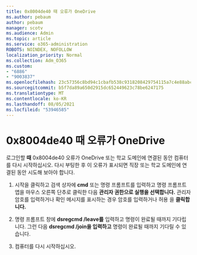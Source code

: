 ```yaml
---
title: 0x8004de40 때 오류가 OneDrive
ms.author: pebaum
author: pebaum
manager: scotv
ms.audience: Admin
ms.topic: article
ms.service: o365-administration
ROBOTS: NOINDEX, NOFOLLOW
localization_priority: Normal
ms.collection: Adm_O365
ms.custom:
- "6886"
- "9003837"
ms.openlocfilehash: 23c57356c8bd94c1cbafb538c9318208429754115a7c4e88abc93d293b5ea6e1
ms.sourcegitcommit: b5f7da89a650d2915dc652449623c78be6247175
ms.translationtype: MT
ms.contentlocale: ko-KR
ms.lasthandoff: 08/05/2021
ms.locfileid: "53946585"
---
```

# <a name="0x8004de40-error-when-launching-onedrive"></a>0x8004de40 때 오류가 OneDrive

로그인할 **때** 0x8004de40 오류가 OneDrive 또는 학교 도메인에 연결된 동안 컴퓨터를 다시 시작하십시오. 다시 부팅한 후 이 오류가 표시되면 직장 또는 학교 도메인에 연결된 동안 시도해 보아야 합니다.

1. 시작을 클릭하고 검색  상자에 **cmd** 또는 명령 프롬프트를 입력하고 명령 프롬프트 앱을 마우스 오른쪽 단추로 클릭한 다음 **관리자 권한으로 실행을 선택합니다.** 관리자 암호를 입력하거나 확인 메시지를 표시하는 경우 암호를 입력하거나 허용 을 **클릭합니다.**  

2. 명령 프롬프트 창에 **dsregcmd /leave를**  입력하고 명령이 완료될 때까지 기다립니다. 그런 다음 **dsregcmd /join을 입력하고** 명령이 완료될 때까지 기다릴 수 있습니다.
3. 컴퓨터를 다시 시작하십시오.
